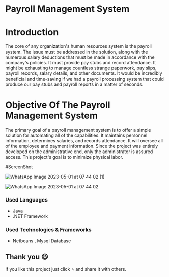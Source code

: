 # Payroll Management System
# Introduction 
The core of any organization's human resources system is the payroll system. The issue must be addressed in the solution, along with the numerous salary deductions that must be made in accordance with the company's policies. It must provide pay stubs and record attendance. It might be exhausting to manage countless strange paperwork, pay slips, payroll records, salary details, and other documents. It would be incredibly beneficial and time-saving if we had a payroll processing system that could produce our pay stubs and payroll reports in a matter of seconds.

# Objective Of The Payroll Management System
The primary goal of a payroll management system is to offer a simple solution for automating all of the capabilities. It maintains personnel information, determines salaries, and records attendance. It will oversee all of the employee and payment information. Since the project was entirely developed on the administrative end, only the administrator is assured access. This project's goal is to minimize physical labor.

#ScreenShot

![WhatsApp Image 2023-05-01 at 07 44 02 (1)](https://user-images.githubusercontent.com/97075043/235391898-6948ad16-d757-4ab5-bf0b-e20d1e984025.jpeg)

![WhatsApp Image 2023-05-01 at 07 44 02](https://user-images.githubusercontent.com/97075043/235391920-1e46c5eb-0ae5-450e-9873-03eb7d25fe74.jpeg)

### Used Languages
* Java
* .NET Framework

### Used Technologies & Frameworks
* Netbeans , Mysql Database

## Thank you 😃

If you like this project just click ⭐ and share it with others.
